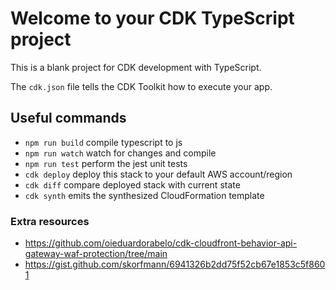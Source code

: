 # Welcome to your CDK TypeScript project

This is a blank project for CDK development with TypeScript.

The `cdk.json` file tells the CDK Toolkit how to execute your app.

## Useful commands

* `npm run build`   compile typescript to js
* `npm run watch`   watch for changes and compile
* `npm run test`    perform the jest unit tests
* `cdk deploy`      deploy this stack to your default AWS account/region
* `cdk diff`        compare deployed stack with current state
* `cdk synth`       emits the synthesized CloudFormation template

### Extra resources

- https://github.com/oieduardorabelo/cdk-cloudfront-behavior-api-gateway-waf-protection/tree/main
- https://gist.github.com/skorfmann/6941326b2dd75f52cb67e1853c5f8601
